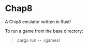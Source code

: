 # Chap8
A Chip8 emulator written in Rust!

To run a game from the base directory:

> cargo run -- ./games/<GAME>
